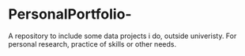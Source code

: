 # PersonalPortfolio-
A repository to include some data projects i do, outside univeristy. For personal research, practice of skills or other needs.
